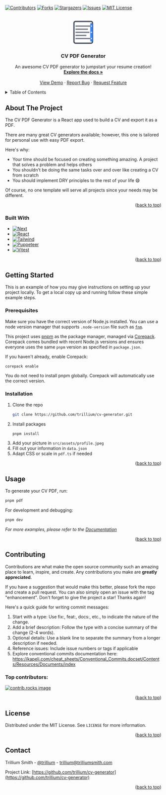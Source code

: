 <!-- Improved compatibility of back to top link: See: https://github.com/othneildrew/Best-README-Template/pull/73 -->

<a id="readme-top"></a>

<!-- PROJECT SHIELDS -->
<!--
*** Reference links are enclosed in brackets [ ] instead of parentheses ( ).
*** See the bottom of this document for the declaration of the reference variables
*** for contributors-url, forks-url, etc. This is an optional, concise syntax you may use.
*** https://www.markdownguide.org/basic-syntax/#reference-style-links
-->

[![Contributors][contributors-shield]][contributors-url] [![Forks][forks-shield]][forks-url] [![Stargazers][stars-shield]][stars-url] [![Issues][issues-shield]][issues-url] [![MIT License][license-shield]][license-url]

<!-- PROJECT LOGO -->
<br />
<div align="center">
  <a href="https://github.com/trillium/cv-generator">
    <img src="app/icon.svg" alt="Logo" width="80" height="80">
  </a>

  <h3 align="center">CV PDF Generator</h3>

  <p align="center">
    An awesome CV PDF generator to jumpstart your resume creation!
    <br />
    <a href="https://github.com/trillium/cv-generator"><strong>Explore the docs »</strong></a>
    <br />
    <br />
    <a href="https://github.com/trillium/cv-generator">View Demo</a>
    ·
    <a href="https://github.com/trillium/cv-generator/issues/new?labels=bug&template=bug-report---.md">Report Bug</a>
    ·
    <a href="https://github.com/trillium/cv-generator/issues/new?labels=enhancement&template=feature-request---.md">Request Feature</a>
  </p>
</div>

<!-- TABLE OF CONTENTS -->
<details>
  <summary>Table of Contents</summary>
  <ol>
    <li>
      <a href="#about-the-project">About The Project</a>
      <ul>
        <li><a href="#built-with">Built With</a></li>
      </ul>
    </li>
    <li>
      <a href="#getting-started">Getting Started</a>
      <ul>
        <li><a href="#prerequisites">Prerequisites</a></li>
        <li><a href="#installation">Installation</a></li>
      </ul>
    </li>
    <li><a href="#usage">Usage</a></li>
    <li><a href="#contributing">Contributing</a></li>
    <li><a href="#license">License</a></li>
    <li><a href="#contact">Contact</a></li>
  </ol>
</details>

<!-- ABOUT THE PROJECT -->

## About The Project

The CV PDF Generator is a React app used to build a CV and export it as a PDF.

There are many great CV generators available; however, this one is tailored for personal use with easy PDF export.

Here's why:

- Your time should be focused on creating something amazing. A project that solves a problem and helps others
- You shouldn't be doing the same tasks over and over like creating a CV from scratch
- You should implement DRY principles to the rest of your life :smile:

Of course, no one template will serve all projects since your needs may be different.

<p align="right">(<a href="#readme-top">back to top</a>)</p>

### Built With

- [![Next][Next.js]][Next-url]
- [![React][React.js]][React-url]
- [![Tailwind][Tailwind.css]][Tailwind-url]
- [![Puppeteer][Puppeteer.js]][Puppeteer-url]
- [![Vitest][Vitest.js]][Vitest-url]

<p align="right">(<a href="#readme-top">back to top</a>)</p>

<!-- GETTING STARTED -->

## Getting Started

This is an example of how you may give instructions on setting up your project locally. To get a local copy up and running follow these simple example steps.

### Prerequisites

Make sure you have the correct version of Node.js installed. You can use a node version manager that supports `.node-version` file such as [`fnm`](https://github.com/Schniz/fnm).

This project uses [pnpm](https://pnpm.io/) as the package manager, managed via [Corepack](https://nodejs.org/api/corepack.html). Corepack comes bundled with recent Node.js versions and ensures everyone uses the same `pnpm` version as specified in `package.json`.

If you haven't already, enable Corepack:

```sh
corepack enable
```

You do not need to install pnpm globally. Corepack will automatically use the correct version.

### Installation

1. Clone the repo
   ```sh
   git clone https://github.com/trillium/cv-generator.git
   ```
2. Install packages
   ```sh
   pnpm install
   ```
3. Add your picture in `src/assets/profile.jpeg`
4. Fill out your information in `data.json`
5. Adapt CSS or scale in `pdf.ts` if needed

<p align="right">(<a href="#readme-top">back to top</a>)</p>

<!-- USAGE EXAMPLES -->

## Usage

To generate your CV PDF, run:

```sh
pnpm pdf
```

For development and debugging:

```sh
pnpm dev
```

_For more examples, please refer to the [Documentation](https://github.com/trillium/cv-generator)_

<p align="right">(<a href="#readme-top">back to top</a>)</p>

<!-- CONTRIBUTING -->

## Contributing

Contributions are what make the open source community such an amazing place to learn, inspire, and create. Any contributions you make are **greatly appreciated**.

If you have a suggestion that would make this better, please fork the repo and create a pull request. You can also simply open an issue with the tag "enhancement". Don't forget to give the project a star! Thanks again!

Here's a quick guide for writing commit messages:

1. Start with a type: Use fix:, feat:, docs:, etc., to indicate the nature of the change.
2. Add a brief description: Follow the type with a concise summary of the change (2-4 words).
3. Optional details: Use a blank line to separate the summary from a longer description if needed.
4. Reference issues: Include issue numbers or tags if applicable
5. Explore conventional commits documentation here: https://kapeli.com/cheat_sheets/Conventional_Commits.docset/Contents/Resources/Documents/index

### Top contributors:

<a href="https://github.com/trillium/cv-generator/graphs/contributors">
  <img src="https://contrib.rocks/image?repo=trillium/cv-generator" alt="contrib.rocks image" />
</a>

<p align="right">(<a href="#readme-top">back to top</a>)</p>

<!-- LICENSE -->

## License

Distributed under the MIT License. See `LICENSE` for more information.

<p align="right">(<a href="#readme-top">back to top</a>)</p>

<!-- CONTACT -->

## Contact

Trillium Smith - [@trillium](https://github.com/trillium) - trillium@trilliumsmith.com

Project Link: [https://github.com/trillium/cv-generator](https://github.com/trillium/cv-generator)

<p align="right">(<a href="#readme-top">back to top</a>)</p>

<!-- MARKDOWN LINKS & IMAGES -->
<!-- https://www.markdownguide.org/basic-syntax/#reference-style-links -->

[contributors-shield]: https://img.shields.io/github/contributors/trillium/cv-generator.svg?style=for-the-badge
[contributors-url]: https://github.com/trillium/cv-generator/graphs/contributors
[forks-shield]: https://img.shields.io/github/forks/trillium/cv-generator.svg?style=for-the-badge
[forks-url]: https://github.com/trillium/cv-generator/network/members
[stars-shield]: https://img.shields.io/github/stars/trillium/cv-generator.svg?style=for-the-badge
[stars-url]: https://github.com/trillium/cv-generator/stargazers
[issues-shield]: https://img.shields.io/github/issues/trillium/cv-generator.svg?style=for-the-badge
[issues-url]: https://github.com/trillium/cv-generator/issues
[license-shield]: https://img.shields.io/github/license/trillium/cv-generator.svg?style=for-the-badge
[license-url]: https://github.com/trillium/cv-generator/blob/master/LICENSE
[React.js]: https://img.shields.io/badge/React-20232A?style=for-the-badge&logo=react&logoColor=61DAFB
[React-url]: https://reactjs.org/
[Next.js]: https://img.shields.io/badge/next.js-000000?style=for-the-badge&logo=nextdotjs&logoColor=white
[Next-url]: https://nextjs.org/
[Tailwind.css]: https://img.shields.io/badge/Tailwind_CSS-38B2AC?style=for-the-badge&logo=tailwind-css&logoColor=white
[Tailwind-url]: https://tailwindcss.com/
[Puppeteer.js]: https://img.shields.io/badge/Puppeteer-40B5A4?style=for-the-badge&logo=puppeteer&logoColor=white
[Puppeteer-url]: https://pptr.dev/
[Vitest.js]: https://img.shields.io/badge/Vitest-6E9F18?style=for-the-badge&logo=vitest&logoColor=white
[Vitest-url]: https://vitest.dev/
